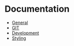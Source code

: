 # Documentation

* [General](./general/README.md)
* [GIT](./git/README.md)
* [Development](./develpment/README.md)
* [Styling](./styling/README.md)
